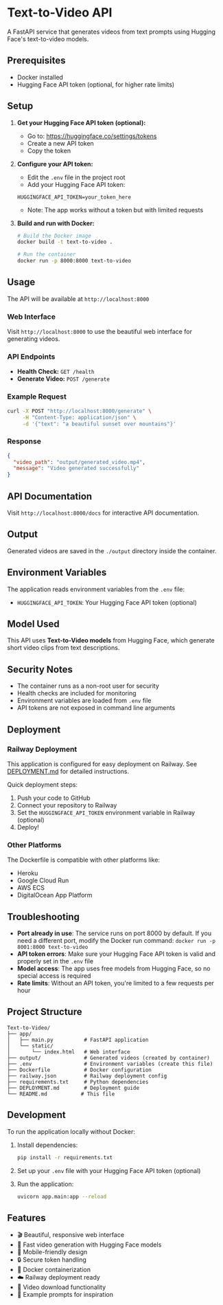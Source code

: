 # Text-to-Video API

A FastAPI service that generates videos from text prompts using Hugging Face's text-to-video models.

## Prerequisites

- Docker installed
- Hugging Face API token (optional, for higher rate limits)

## Setup

1. **Get your Hugging Face API token (optional):**
   - Go to: https://huggingface.co/settings/tokens
   - Create a new API token
   - Copy the token

2. **Configure your API token:**
   - Edit the `.env` file in the project root
   - Add your Hugging Face API token:
   ```
   HUGGINGFACE_API_TOKEN=your_token_here
   ```
   - Note: The app works without a token but with limited requests

3. **Build and run with Docker:**
   ```bash
   # Build the Docker image
   docker build -t text-to-video .
   
   # Run the container
   docker run -p 8000:8000 text-to-video
   ```

## Usage

The API will be available at `http://localhost:8000`

### Web Interface

Visit `http://localhost:8000` to use the beautiful web interface for generating videos.

### API Endpoints

- **Health Check:** `GET /health`
- **Generate Video:** `POST /generate`

### Example Request

```bash
curl -X POST "http://localhost:8000/generate" \
     -H "Content-Type: application/json" \
     -d '{"text": "a beautiful sunset over mountains"}'
```

### Response

```json
{
  "video_path": "output/generated_video.mp4",
  "message": "Video generated successfully"
}
```

## API Documentation

Visit `http://localhost:8000/docs` for interactive API documentation.

## Output

Generated videos are saved in the `./output` directory inside the container.

## Environment Variables

The application reads environment variables from the `.env` file:
- `HUGGINGFACE_API_TOKEN`: Your Hugging Face API token (optional)

## Model Used

This API uses **Text-to-Video models** from Hugging Face, which generate short video clips from text descriptions.

## Security Notes

- The container runs as a non-root user for security
- Health checks are included for monitoring
- Environment variables are loaded from `.env` file
- API tokens are not exposed in command line arguments

## Deployment

### Railway Deployment

This application is configured for easy deployment on Railway. See [DEPLOYMENT.md](DEPLOYMENT.md) for detailed instructions.

Quick deployment steps:
1. Push your code to GitHub
2. Connect your repository to Railway
3. Set the `HUGGINGFACE_API_TOKEN` environment variable in Railway (optional)
4. Deploy!

### Other Platforms

The Dockerfile is compatible with other platforms like:
- Heroku
- Google Cloud Run
- AWS ECS
- DigitalOcean App Platform

## Troubleshooting

- **Port already in use**: The service runs on port 8000 by default. If you need a different port, modify the Docker run command: `docker run -p 8001:8000 text-to-video`
- **API token errors**: Make sure your Hugging Face API token is valid and properly set in the `.env` file
- **Model access**: The app uses free models from Hugging Face, so no special access is required
- **Rate limits**: Without an API token, you're limited to a few requests per hour

## Project Structure

```
Text-to-Video/
├── app/
│   ├── main.py          # FastAPI application
│   └── static/
│       └── index.html   # Web interface
├── output/              # Generated videos (created by container)
├── .env                 # Environment variables (create this file)
├── Dockerfile           # Docker configuration
├── railway.json         # Railway deployment config
├── requirements.txt     # Python dependencies
├── DEPLOYMENT.md        # Deployment guide
└── README.md           # This file
```

## Development

To run the application locally without Docker:

1. Install dependencies:
   ```bash
   pip install -r requirements.txt
   ```

2. Set up your `.env` file with your Hugging Face API token (optional)

3. Run the application:
   ```bash
   uvicorn app.main:app --reload
   ```

## Features

- 🎬 Beautiful, responsive web interface
- 🚀 Fast video generation with Hugging Face models
- 📱 Mobile-friendly design
- 🔒 Secure token handling
- 🐳 Docker containerization
- ☁️ Railway deployment ready
- 💾 Video download functionality
- 🎯 Example prompts for inspiration 